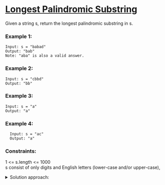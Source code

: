 # [Longest Palindromic Substring](https://leetcode.com/problems/longest-palindromic-substring/)

Given a string s, return the longest palindromic substring in s.

 

### Example 1:

    Input: s = "babad"  
    Output: "bab"  
    Note: "aba" is also a valid answer.

### Example 2:

    Input: s = "cbbd"  
    Output: "bb"

### Example 3:

    Input: s = "a"  
    Output: "a"

### Example 4:

      Input: s = "ac"  
      Output: "a"

 

### Constraints:

   1 <= s.length <= 1000  
    s consist of only digits and English letters (lower-case and/or upper-case),

<details>
<summary>Solution approach:</summary>
Iterate over every index, and expand outward with that index as a center. Main function can iterate, and use the helper function to check the longest palindrome centered 
  at specific index.
</details>
